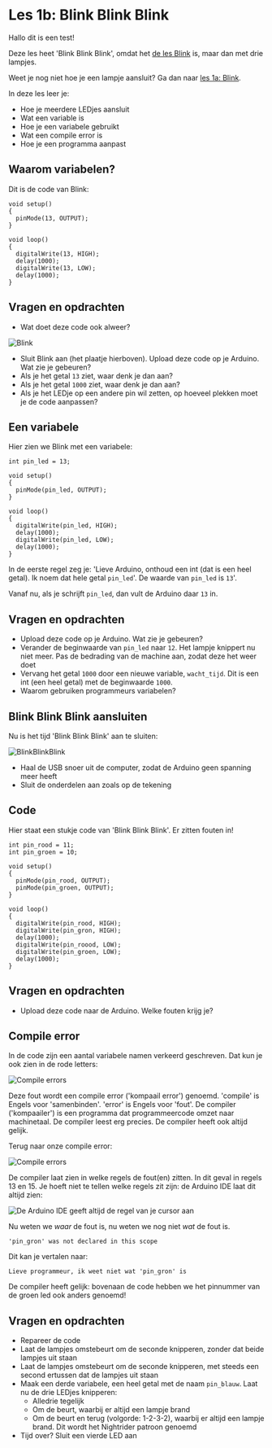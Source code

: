 # Les 1b: Blink Blink Blink

Hallo dit is een test!

Deze les heet 'Blink Blink Blink', omdat het [de les Blink](../1a_Blink/README.md) is, maar dan met drie lampjes.

Weet je nog niet hoe je een lampje aansluit? Ga dan naar [les 1a: Blink](../1a_Blink/README.md).

In deze les leer je:

 * Hoe je meerdere LEDjes aansluit
 * Wat een variable is
 * Hoe je een variabele gebruikt
 * Wat een compile error is
 * Hoe je een programma aanpast 

## Waarom variabelen?

Dit is de code van Blink:

```
void setup() 
{
  pinMode(13, OUTPUT);
}

void loop() 
{
  digitalWrite(13, HIGH);
  delay(1000);
  digitalWrite(13, LOW);
  delay(1000);
}
```

## Vragen en opdrachten

 * Wat doet deze code ook alweer?

![Blink](Blink.png)

 * Sluit Blink aan (het plaatje hierboven). Upload deze code op je Arduino. Wat zie je gebeuren?
 * Als je het getal `13` ziet, waar denk je dan aan? 
 * Als je het getal `1000` ziet, waar denk je dan aan? 
 * Als je het LEDje op een andere pin wil zetten, op hoeveel plekken moet je de code aanpassen?

## Een variabele

Hier zien we Blink met een variabele:

```
int pin_led = 13;

void setup() 
{
  pinMode(pin_led, OUTPUT);
}

void loop() 
{
  digitalWrite(pin_led, HIGH);
  delay(1000);
  digitalWrite(pin_led, LOW);
  delay(1000);
}
```

In de eerste regel zeg je: 
'Lieve Arduino, onthoud een int (dat is een heel getal). 
Ik noem dat hele getal `pin_led`'.
De waarde van `pin_led` is `13`'.

Vanaf nu, als je schrijft `pin_led`, dan vult de Arduino daar `13` in.

## Vragen en opdrachten

 * Upload deze code op je Arduino. Wat zie je gebeuren?
 * Verander de beginwaarde van `pin_led` naar `12`. Het lampje knippert nu niet meer. Pas de bedrading van de machine aan, zodat deze het weer doet
 * Vervang het getal `1000` door een nieuwe variable, `wacht_tijd`. Dit is een int (een heel getal) met de beginwaarde `1000`. 
 * Waarom gebruiken programmeurs variabelen?


## Blink Blink Blink aansluiten

Nu is het tijd 'Blink Blink Blink' aan te sluiten:

![BlinkBlinkBlink](BlinkBlinkBlink.png)

 * Haal de USB snoer uit de computer, zodat de Arduino geen spanning meer heeft
 * Sluit de onderdelen aan zoals op de tekening

## Code

Hier staat een stukje code van 'Blink Blink Blink'. 
Er zitten fouten in!

```
int pin_rood = 11;
int pin_groen = 10;

void setup() 
{
  pinMode(pin_rood, OUTPUT);
  pinMode(pin_groen, OUTPUT);
}

void loop() 
{
  digitalWrite(pin_rood, HIGH);
  digitalWrite(pin_gron, HIGH);
  delay(1000);
  digitalWrite(pin_roood, LOW);
  digitalWrite(pin_groen, LOW);
  delay(1000);
}
```

## Vragen en opdrachten

 * Upload deze code naar de Arduino. Welke fouten krijg je?

## Compile error

In de code zijn een aantal variabele namen verkeerd geschreven. Dat kun je
ook zien in de rode letters:

![Compile errors](CompileError.png)

Deze fout wordt een compile error ('kompaail error') genoemd. 
'compile' is Engels voor 'samenbinden'.
'error' is Engels voor 'fout'.
De compiler ('kompaailer') is een programma dat programmeercode omzet naar machinetaal.
De compiler leest erg precies.
De compiler heeft ook altijd gelijk.

Terug naar onze compile error:

![Compile errors](CompileError.png)

De compiler laat zien in welke regels de fout(en) zitten.
In dit geval in regels 13 en 15.
Je hoeft niet te tellen welke regels zit zijn:
de Arduino IDE laat dit altijd zien:

![De Arduino IDE geeft altijd de regel van je cursor aan](ArduinoIdeMetCursorAangegeven.png)

Nu weten we *waar* de fout is, nu weten we nog niet *wat* de fout is.

```
'pin_gron' was not declared in this scope
```

Dit kan je vertalen naar:

```
Lieve programmeur, ik weet niet wat 'pin_gron' is
```

De compiler heeft gelijk: bovenaan de code hebben we het pinnummer
van de groen led ook anders genoemd!

## Vragen en opdrachten

 * Repareer de code
 * Laat de lampjes omstebeurt om de seconde knipperen, zonder dat beide lampjes uit staan
 * Laat de lampjes omstebeurt om de seconde knipperen, met steeds een second ertussen dat de lampjes uit staan
 * Maak een derde variabele, een heel getal met de naam `pin_blauw`. Laat nu de drie LEDjes knipperen:
    * Alledrie tegelijk
    * Om de beurt, waarbij er altijd een lampje brand
    * Om de beurt en terug (volgorde: 1-2-3-2), waarbij er altijd een lampje brand. Dit wordt het Nightrider patroon genoemd
 * Tijd over? Sluit een vierde LED aan





